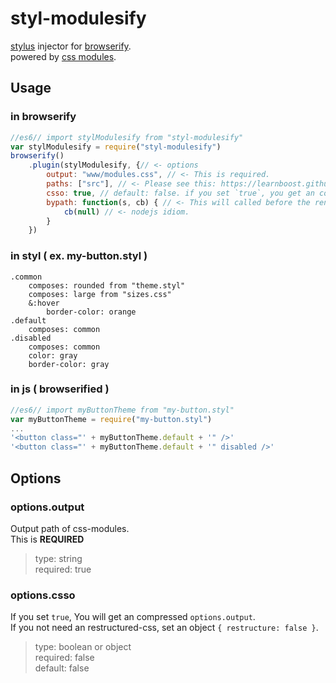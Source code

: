 # styl-modulesify

[stylus](https://learnboost.github.io/stylus/) injector for [browserify](http://browserify.org/).  
powered by [css modules](http://glenmaddern.com/articles/css-modules).

## Usage

### in browserify

```javascript
//es6// import stylModulesify from "styl-modulesify"
var stylModulesify = require("styl-modulesify")
browserify()
    .plugin(stylModulesify, {// <- options
        output: "www/modules.css", // <- This is required.
        paths: ["src"], // <- Please see this: https://learnboost.github.io/stylus/docs/js.html#setsetting-value
        csso: true, // default: false. if you set `true`, you get an compressed "modules.css".
        bypath: function(s, cb) { // <- This will called before the rendering. s == stylus() instance.
            cb(null) // <- nodejs idiom.
        }
    })
```

### in styl ( ex. my-button.styl )

```stylus
.common
    composes: rounded from "theme.styl"
    composes: large from "sizes.css"
    &:hover
    	border-color: orange
.default
    composes: common
.disabled
    composes: common
    color: gray
    border-color: gray
```

### in js ( browserified )

```javascript
//es6// import myButtonTheme from "my-button.styl"
var myButtonTheme = require("my-button.styl")
...
'<button class="' + myButtonTheme.default + '" />'
'<button class="' + myButtonTheme.default + '" disabled />'
```

## Options

### options.output

Output path of css-modules.  
This is **REQUIRED**

> type: string  
> required: true

### options.csso

If you set `true`, You will get an compressed `options.output`.  
If you not need an restructured-css, set an object `{ restructure: false }`.

> type: boolean or object  
> required: false  
> default: false
